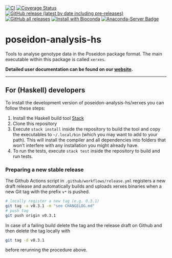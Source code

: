[![CI](https://github.com/poseidon-framework/poseidon-analysis-hs/actions/workflows/main.yml/badge.svg)](https://github.com/poseidon-framework/poseidon-analysis-hs/actions/workflows/main.yml)
[![Coverage Status](https://img.shields.io/codecov/c/github/poseidon-framework/poseidon-analysis-hs/main.svg)](https://codecov.io/github/poseidon-framework/poseidon-analysis-hs?branch=main)
[![GitHub release (latest by date including pre-releases)](https://img.shields.io/github/v/release/poseidon-framework/poseidon-analysis-hs?include_prereleases) ![GitHub all releases](https://img.shields.io/github/downloads/poseidon-framework/poseidon-analysis-hs/total)](https://github.com/poseidon-framework/poseidon-analysis-hs/releases)
[![Install with Bioconda](https://anaconda.org/bioconda/poseidon-xerxes/badges/version.svg)](https://anaconda.org/bioconda/poseidon-xerxes)
[![Anaconda-Server Badge](https://anaconda.org/bioconda/poseidon-xerxes/badges/downloads.svg)](https://anaconda.org/bioconda/poseidon-xerxes)

# poseidon-analysis-hs
Tools to analyse genotype data in the Poseidon package format. The main executable within this package is called `xerxes`.

**Detailed user documentation can be found on our [website](https://poseidon-framework.github.io/#/xerxes).**

***

## For (Haskell) developers

To install the development version of poseidon-analysis-hs/xerxes you can follow these steps:

1. Install the Haskell build tool [Stack](https://docs.haskellstack.org/en/stable/README/)
2. Clone this repository
3. Execute `stack install` inside the repository to build the tool and copy the executables to `~/.local/bin` (which you may want to add to your path). This will install the compiler and all dependencies into folders that won't interfere with any installation you might already have.
4. To run the tests, execute `stack test` inside the repository to build and run tests.

### Preparing a new stable release

The Github Actions script in `.github/workflows/release.yml` registers a new draft release and automatically builds and uploads xerxes binaries when a new Git tag with the prefix `v*` is pushed. 

```bash
# locally register a new tag (e.g. 0.3.1)
git tag -a v0.3.1 -m "see CHANGELOG.md"
# push tag
git push origin v0.3.1
```

In case of a failing build delete the tag and the release draft on Github and then delete the tag locally with

```bash
git tag -d v0.3.1
```

before rerunning the procedure above.